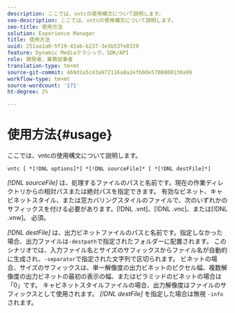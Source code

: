 ```yaml
---
description: ここでは、vntcの使用構文について説明します。
seo-description: ここでは、vntcの使用構文について説明します。
seo-title: 使用方法
solution: Experience Manager
title: 使用方法
uuid: 251aa1a0-5f19-42ab-b237-3e3b53fe8320
feature: Dynamic Mediaクラシック，SDK/API
role: 開発者、業務従事者
translation-type: tm+mt
source-git-commit: 469d1a5c43a972116a8a2efb0de5708800130a99
workflow-type: tm+mt
source-wordcount: '171'
ht-degree: 2%

---
```



# 使用方法{#usage}

ここでは、vntcの使用構文について説明します。

`vntc [ *[!DNL options]*] *[!DNL sourceFile]* [ *[!DNL destFile]*]`

*[!DNL sourceFile]* は、処理するファイルのパスと名前です。現在の作業ディレクトリからの相対パスまたは絶対パスを指定できます。 有効なビネット、キャビネットスタイル、または窓カバリングスタイルのファイルで、次のいずれかのサフィックスを付ける必要があります。[!DNL .vnt]、[!DNL .vnc]、または[!DNL .vnw]。 必須。

*[!DNL destFile]* は、出力ビネットファイルのパスと名前です。指定しなかった場合、出力ファイルは`-destpath`で指定されたフォルダーに配置されます。 このシナリオでは、入力ファイル名とサイズのサフィックスからファイル名が自動的に生成され、`-separator`で指定された文字列で区切られます。 ビネットの場合、サイズのサフィックスは、単一解像度の出力ビネットのピクセル幅、複数解像度の出力ビネットの最初の表示の幅、またはピラミッドのビネットの場合は「0」です。 キャビネットスタイルファイルの場合、出力解像度はファイルのサフィックスとして使用されます。 *[!DNL destFile]* を指定した場合は無視 `-info` されます。
